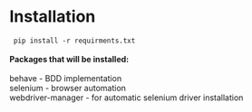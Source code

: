 <h1>Installation </h1>
<code> pip install -r requirments.txt </code>
<br>
<br>
<b>Packages that will be installed:</b>
<br><br>
behave - BDD implementation <br>
selenium - browser automation <br>
webdriver-manager  - for automatic selenium driver installation 